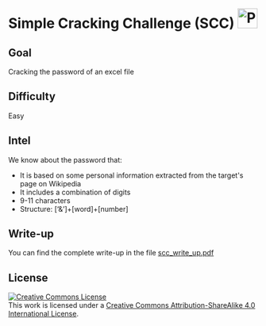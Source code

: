 # Simple Cracking Challenge (SCC) <a title="hacking icons" href="https://www.flaticon.com/free-icon/hacking_2432485?term=hacking&related_id=2432485"><img alt="Password hacking" src="https://cdn-icons-png.flaticon.com/512/2432/2432485.png" style="width: 40px;"/></a>

## Goal

Cracking the password of an excel file

## Difficulty

Easy

## Intel

We know about the password that:
- It is based on some personal information extracted from the target's page on Wikipedia
- It includes a combination of digits
- 9-11 characters
- Structure: [‘&’]+[word]+[number]



## Write-up

You can find the complete write-up in the file <a href="./scc_write_up.pdf" target="_blank">scc_write_up.pdf</a>

## License

<a rel="license" href="http://creativecommons.org/licenses/by-sa/4.0/"><img alt="Creative Commons License" style="border-width:0" src="https://i.creativecommons.org/l/by-sa/4.0/88x31.png" /></a><br />This work is licensed under a <a rel="license" href="http://creativecommons.org/licenses/by-sa/4.0/">Creative Commons Attribution-ShareAlike 4.0 International License</a>.
